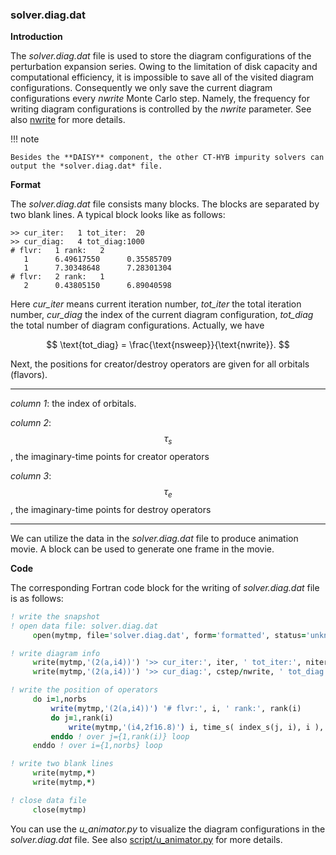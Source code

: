 ### solver.diag.dat

**Introduction**

The *solver.diag.dat* file is used to store the diagram configurations of the perturbation expansion series. Owing to the limitation of disk capacity and computational efficiency, it is impossible to save all of the visited diagram configurations. Consequently we only save the current diagram configurations every *nwrite* Monte Carlo step. Namely, the frequency for writing diagram configurations is controlled by the *nwrite* parameter. See also [nwrite](p_nwrite.md) for more details.

!!! note

    Besides the **DAISY** component, the other CT-HYB impurity solvers can output the *solver.diag.dat* file.

**Format**

The *solver.diag.dat* file consists many blocks. The blocks are separated by two blank lines. A typical block looks like as follows:

```
>> cur_iter:   1 tot_iter:  20
>> cur_diag:   4 tot_diag:1000
# flvr:   1 rank:   2
   1      6.49617550      0.35585709
   1      7.30348648      7.28301304
# flvr:   2 rank:   1
   2      0.43805150      6.89040598
```

Here *cur_iter* means current iteration number, *tot_iter* the total iteration number, *cur_diag* the index of the current diagram configuration, *tot_diag* the total number of diagram configurations. Actually, we have

$$
\text{tot_diag} = \frac{\text{nsweep}}{\text{nwrite}}.
$$

Next, the positions for creator/destroy operators are given for all orbitals (flavors).

---

*column 1*: the index of orbitals.

*column 2*: $$\tau_s$$, the imaginary-time points for creator operators

*column 3*: $$\tau_e$$, the imaginary-time points for destroy operators

---

We can utilize the data in the *solver.diag.dat* file to produce animation movie. A block can be used to generate one frame in the movie.

**Code**

The corresponding Fortran code block for the writing of *solver.diag.dat* file is as follows:

```fortran
! write the snapshot
! open data file: solver.diag.dat
     open(mytmp, file='solver.diag.dat', form='formatted', status='unknown', position='append')

! write diagram info
     write(mytmp,'(2(a,i4))') '>> cur_iter:', iter, ' tot_iter:', niter
     write(mytmp,'(2(a,i4))') '>> cur_diag:', cstep/nwrite, ' tot_diag:', nsweep/nwrite

! write the position of operators
     do i=1,norbs
         write(mytmp,'(2(a,i4))') '# flvr:', i, ' rank:', rank(i)
         do j=1,rank(i)
             write(mytmp,'(i4,2f16.8)') i, time_s( index_s(j, i), i ), time_e( index_e(j, i), i )
         enddo ! over j={1,rank(i)} loop
     enddo ! over i={1,norbs} loop

! write two blank lines
     write(mytmp,*)
     write(mytmp,*)

! close data file
     close(mytmp)
```

You can use the *u_animator.py* to visualize the diagram configurations in the *solver.diag.dat* file. See also [script/u_animator.py](../ch07/animator.md) for more details.

